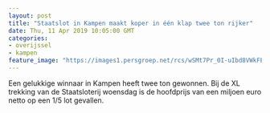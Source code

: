 ```yaml
---
layout: post
title: "Staatslot in Kampen maakt koper in één klap twee ton rijker"
date: Thu, 11 Apr 2019 10:05:00 GMT
categories: 
- overijssel 
- kampen 
feature_image: "https://images1.persgroep.net/rcs/wSMt7Pr_0I-uIbd8VWkFE2Atp2E/diocontent/139555421/_fitwidth/400/?appId=21791a8992982cd8da851550a453bd7f&quality=0.7"
---
```


Een gelukkige winnaar in Kampen heeft twee ton gewonnen. Bij de XL trekking van de Staatsloterij woensdag is de hoofdprijs van een miljoen euro netto op een 1/5 lot gevallen.
